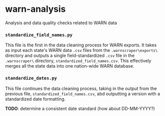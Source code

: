 # warn-analysis
Analysis and data quality checks related to WARN data

### `standardize_field_names.py`
This file is the first in the data cleaning process for WARN exports. It takes as input each state's WARN data `.csv` files from the `.warnscraper\exports\` directory and outputs a single field-standardized `.csv` file in the `.warnscraper\` directory, `standardized_field_names.csv`. This effectively merges all the state data into one nation-wide WARN database. 

### `standardize_dates.py`
This file continues the data cleaning process, taking in the output from the previous file, `standardized_field_names.csv`, abd outputting a version with a standardized date formatting.

**TODO**: determine a consistent date standard (how about DD-MM-YYYY?)
